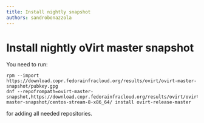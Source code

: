 ```yaml
---
title: Install nightly snapshot
authors: sandrobonazzola
---
```


# Install nightly oVirt master snapshot

You need to run:

```
rpm --import https://download.copr.fedorainfracloud.org/results/ovirt/ovirt-master-snapshot/pubkey.gpg
dnf --repofrompath=ovirt-master-snapshot,https://download.copr.fedorainfracloud.org/results/ovirt/ovirt-master-snapshot/centos-stream-8-x86_64/ install ovirt-release-master
```

for adding all needed repositories.
